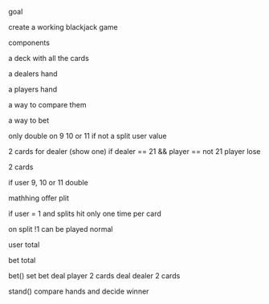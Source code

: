 goal 

create a working blackjack game 


components

 a deck with all the cards

 a dealers hand 

 a players hand 

 a way to compare them 

 a way to bet 



only double on 9 10 or 11 if not a split user value 



2 cards for dealer  (show one)  if dealer == 21 && player == not 21 player lose 

2 cards 

if user 9, 10 or 11 double 

mathhing  offer plit 

if user = 1 and splits hit only one time per card 

on split !1 can be played normal 

user total 

bet total 





bet() set bet 
deal player 2 cards 
deal dealer 2 cards 



stand() 
compare hands and decide winner 




